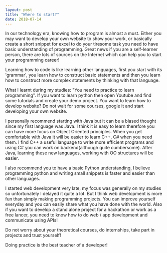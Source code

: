 ```yaml
---
layout: post
title: "Where to start?"
date: 2018-07-14
---
```


In our technology era, knowing how to program is almost a must. Either you may want to develop your own website to show your work, or basically create a short snippet for excel to do your tiresome task you need to have basic understanding of programming. Great news if you are a self-learner person, there are lots of sources on the Internet which can help you to start your programming career!

Learning how to code is like learning other languages, first you start with its 'grammar', you learn how to construct basic statements and then you learn how to construct more complex statements by thinking with that language.

What I learnt during my studies: "You need to practice to learn programming". If you want to learn python then open Youtube and find some tutorials and create your demo project. You want to learn how to develop website? Do not wait for some courses, google it and start developing your own website.

I personally recommend starting with Java but it can be a biased thought since my first language was Java. I think it is easy to learn therefore you can have more focus on Object Oriented principles. When you get comfortable with Java it will be easier to learn C++, C# when you need them. I find C++ a useful language to write more efficient programs and using C# you can work on backend(although quite cumbersome). After Java, learning these new languages, working with OO structures will be easier. 

I also recommend you to have a basic Python understanding, I believe programming python and writing small snippets is faster and easier than other languages.

I started web development very late, my focus was generally on my studies so unfortunately I delayed it quite a lot. But I think web development is more fun than simply making programming projects. You can improve yourself everyday and you can easily share what you have done with the world. Also if you want to develop a stand alone project for a hackathon or work as a free lancer, you need to know how to do web / app development and communicate using APIs!


Do not worry about your theoretical courses, do internships, take part in projects and trust yourself! 

Doing practice is the best teacher of a developer!